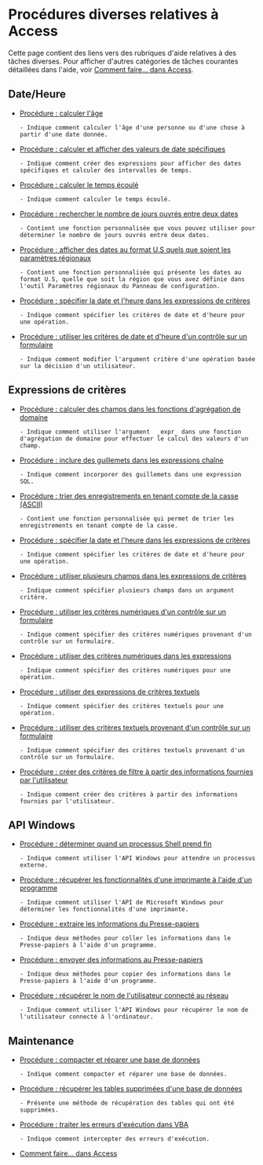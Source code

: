 
# Procédures diverses relatives à Access

Cette page contient des liens vers des rubriques d'aide relatives à des tâches diverses. Pour afficher d'autres catégories de tâches courantes détaillées dans l'aide, voir [Comment faire… dans Access](44a3e88e-df6d-9a2e-2241-262156469df8.md).
 


## Date/Heure


- [Procédure : calculer l'âge](4afca7f2-9864-6300-79c4-c4e251b0b66d.md)
    
      - Indique comment calculer l'âge d'une personne ou d'une chose à partir d'une date donnée.
    
 
- [Procédure : calculer et afficher des valeurs de date spécifiques](ba8c8404-fbe9-d7ef-57bb-17631ec8fb4c.md)
    
      - Indique comment créer des expressions pour afficher des dates spécifiques et calculer des intervalles de temps.
    
 
- [Procédure : calculer le temps écoulé](90e46152-6d97-0860-a414-a17cc8ba40cf.md)
    
      - Indique comment calculer le temps écoulé.
    
 
- [Procédure : rechercher le nombre de jours ouvrés entre deux dates](2831d409-1b10-06ef-54ec-9c3386e70021.md)
    
      - Contient une fonction personnalisée que vous pouvez utiliser pour déterminer le nombre de jours ouvrés entre deux dates.
    
 
- [Procédure : afficher des dates au format U.S quels que soient les paramètres régionaux](d2e9121d-d950-0f63-9a28-53613a205465.md)
    
      - Contient une fonction personnalisée qui présente les dates au format U.S, quelle que soit la région que vous avez définie dans l'outil Paramètres régionaux du Panneau de configuration.
    
 
- [Procédure : spécifier la date et l'heure dans les expressions de critères](749379e7-5fbe-3371-a780-ca7915d8de43.md)
    
      - Indique comment spécifier les critères de date et d'heure pour une opération.
    
 
- [Procédure : utiliser les critères de date et d'heure d'un contrôle sur un formulaire](65ea2c4c-f714-a34a-7430-b2b11fddf1a6.md)
    
      - Indique comment modifier l'argument critère d'une opération basée sur la décision d'un utilisateur.
    
 

## Expressions de critères


- [Procédure : calculer des champs dans les fonctions d'agrégation de domaine](49be8987-6703-0632-6119-8e5e6ae6e315.md)
    
      - Indique comment utiliser l'argument  _expr_ dans une fonction d'agrégation de domaine pour effectuer le calcul des valeurs d'un champ.
    
 
- [Procédure : inclure des guillemets dans les expressions chaîne](bb4d42ee-37cb-8fbf-0489-62fdf0706b91.md)
    
      - Indique comment incorporer des guillemets dans une expression SQL.
    
 
- [Procédure : trier des enregistrements en tenant compte de la casse (ASCII)](92c74803-2ff3-82b3-ca20-8bef5bfd6004.md)
    
      - Contient une fonction personnalisée qui permet de trier les enregistrements en tenant compte de la casse.
    
 
- [Procédure : spécifier la date et l'heure dans les expressions de critères](749379e7-5fbe-3371-a780-ca7915d8de43.md)
    
      - Indique comment spécifier les critères de date et d'heure pour une opération.
    
 
- [Procédure : utiliser plusieurs champs dans les expressions de critères](b0bd588b-b25a-f433-3642-7b06936377e2.md)
    
      - Indique comment spécifier plusieurs champs dans un argument critère.
    
 
- [Procédure : utiliser les critères numériques d'un contrôle sur un formulaire](d3455b78-9ab3-9a85-14c9-895e0d0b96d2.md)
    
      - Indique comment spécifier des critères numériques provenant d'un contrôle sur un formulaire.
    
 
- [Procédure : utiliser des critères numériques dans les expressions](c2055190-8d65-7342-19ef-582c05846b5b.md)
    
      - Indique comment spécifier des critères numériques pour une opération.
    
 
- [Procédure : utiliser des expressions de critères textuels](72ee596d-b08c-6af4-041a-6771ac8ce524.md)
    
      - Indique comment spécifier des critères textuels pour une opération.
    
 
- [Procédure : utiliser des critères textuels provenant d'un contrôle sur un formulaire](236e57eb-3523-92da-e665-281961dfb431.md)
    
      - Indique comment spécifier des critères textuels provenant d'un contrôle sur un formulaire.
    
 
- [Procédure : créer des critères de filtre à partir des informations fournies par l'utilisateur](0ce3417e-3527-ded4-0940-691c5c81352c.md)
    
      - Indique comment créer des critères à partir des informations fournies par l'utilisateur.
    
 

## API Windows


- [Procédure : déterminer quand un processus Shell prend fin](16a6fb03-0ff5-76a9-8efb-9348d5a6beef.md)
    
      - Indique comment utiliser l'API Windows pour attendre un processus externe.
    
 
- [Procédure : récupérer les fonctionnalités d'une imprimante à l'aide d'un programme](8c929823-6b61-16ea-6d84-ff47cc1e8389.md)
    
      - Indique comment utiliser l'API de Microsoft Windows pour déterminer les fonctionnalités d'une imprimante.
    
 
- [Procédure : extraire les informations du Presse-papiers](593d3047-c6c8-ab22-cdeb-aadc8b56ca81.md)
    
      - Indique deux méthodes pour coller les informations dans le Presse-papiers à l'aide d'un programme.
    
 
- [Procédure : envoyer des informations au Presse-papiers](4261f071-7bff-b290-c3d3-03645fd9ada0.md)
    
      - Indique deux méthodes pour copier des informations dans le Presse-papiers à l'aide d'un programme.
    
 
- [Procédure : récupérer le nom de l'utilisateur connecté au réseau](3bf335a1-08d0-c8d5-8d89-36f0c29d47d0.md)
    
      - Indique comment utiliser l'API Windows pour récupérer le nom de l'utilisateur connecté à l'ordinateur.
    
 

## Maintenance


- [Procédure : compacter et réparer une base de données](5ad4e6b1-abfd-3f89-5c80-9e41397a96e8.md)
    
      - Indique comment compacter et réparer une base de données.
    
 
- [Procédure : récupérer les tables supprimées d'une base de données](4d370adb-741f-269d-8def-bccec1f335f1.md)
    
      - Présente une méthode de récupération des tables qui ont été supprimées.
    
 
- [Procédure : traiter les erreurs d'exécution dans VBA](4920479c-f597-bcff-dfd5-9ba5c34ee774.md)
    
      - Indique comment intercepter des erreurs d'exécution.
    
 
- [Comment faire... dans Access](44a3e88e-df6d-9a2e-2241-262156469df8.md)
    
 
